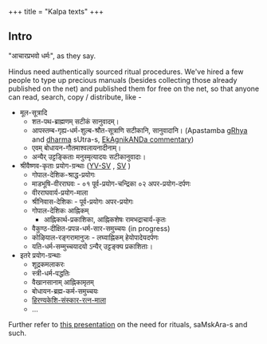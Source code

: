 +++
title = "Kalpa texts"
+++

## Intro
"आचारप्रभवो धर्मः", as they say.

Hindus need authentically sourced ritual procedures. We've hired a few people to type up precious manuals (besides collecting those already published on the net) and published them for free on the net, so that anyone can read, search, copy / distribute, like - 

- मूल-सूत्रादि
  - शत-पथ-ब्राह्मणम् सटीकं सानुवादम्। 
  - आपस्तम्ब-गृह्य-धर्म-शुल्ब-श्रौत-सूत्राणि सटीकानि, सानुवादानि। (Apastamba [gRhya](https://vishvAsa.github.io/vedAH_yajuH/taittirIyam/sUtram/ApastambaH/gRhyam/) and [dharma](https://vishvAsa.github.io/vedAH_yajuH/taittirIyam/sUtram/ApastambaH/dharma-sUtram/) sUtra-s, [EkAgnikANDa commentary](https://vishvasa.github.io/vedAH_yajuH/taittirIyam/sUtram/ApastambaH/gRhyam/ekAgnikANDam/sarva-prastutiH/))
  - एवम् बोधायन-गौतमाश्वलायनादीनाम्। 
  - अन्यैर् उट्टङ्किताः मनुस्मृत्यादयः सटीकानुवादाः। 
- श्रीवैष्णव-कृताः प्रयोग-ग्रन्थाः ([YV-SV](https://vishvasa.github.io/vedAH_yajuH/taittirIyam/sUtram/ApastambaH/gRhyam/paddhatiH/shrIvaiShNavaH/) , [SV](https://vishvasa.github.io/AgamaH_vaiShNavaH/rAmAnuja-sampradAyaH/kriyA) )
  - गोपाल-देशिक-श्राद्ध-प्रयोगः
  - माडभूषि-वीरराघवः - ०१ पूर्व-प्रयोग-चन्द्रिका ०२ अपर-प्रयोग-दर्पणः
  - वीरराघवार्य-प्रयोग-माला
  - श्रीनिवास-देशिकः - पूर्व-प्रयोगः अपर-प्रयोगः
  - गोपाल-देशिकः आह्निकम्
    - आह्निकार्थ-प्रकाशिका, आह्निकशेषः रामभद्राचार्य-कृतः
  - वैकुण्ठ-दीक्षित-प्रपन्न-धर्म-सार-समुच्चयः (in progress)
  - कोऴियाल-रङ्गरामानुजः - लघ्वाह्निकम् हेयोपादेयदर्पणः
  - यति-धर्म-सम्मुच्चयादयो ऽन्यैर् उट्टङ्क्य प्रकाशिताः।
- इतरे प्रयोग-ग्रन्थाः
  - शूद्रकमलाकरः
  - स्त्री-धर्म-पद्धतिः
  - वैखानसानाम् आह्निकामृतम्
  - बोधायन-ब्रह्म-कर्म-समुच्चयः
  - [हिरण्यकेशि-संस्कार-रत्न-माला](https://vishvAsa.github.io/vedAH_yajuH/taittirIyam/sUtram/hiraNyakeshI/paddhatiH/saMskAraratnamAlA/) 
  - …
  

Further refer to [this presentation](/kalpAntaram/dharmaH/vishvAsaH/kriyA-nishchayaH/meta-ritual/presentations/saMskAraH_kalpashcha) on the need for rituals, saMskAra-s and such. 

<div class="js_include" url="/groups/dyuganga/projects/text/proofreading/contrib_related" unfilled newLevelForH1="5" includeTitle="false"> </div>  
